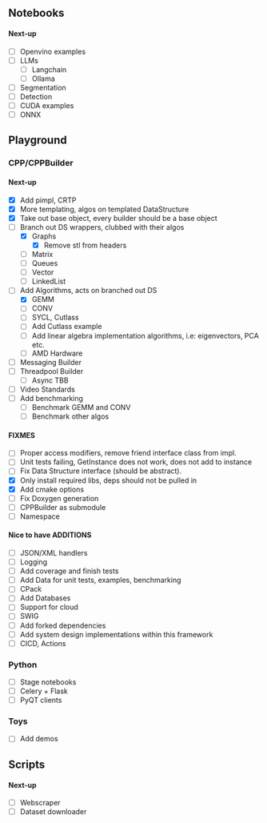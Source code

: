 ## Notebooks

#### Next-up
- [ ] Openvino examples
- [ ] LLMs
    - [ ] Langchain
    - [ ] Ollama
- [ ] Segmentation
- [ ] Detection
- [ ] CUDA examples
- [ ] ONNX

## Playground

### CPP/CPPBuilder

#### Next-up
- [x] Add pimpl, CRTP
- [x] More templating, algos on templated DataStructure
- [x] Take out base object, every builder should be a base object
- [ ] Branch out DS wrappers, clubbed with their algos 
    - [x] Graphs 
        - [x] Remove stl from headers
    - [ ] Matrix
    - [ ] Queues 
    - [ ] Vector
    - [ ] LinkedList
- [ ] Add Algorithms, acts on branched out DS
    - [x] GEMM
    - [ ] CONV
    - [ ] SYCL, Cutlass
    - [ ] Add Cutlass example
    - [ ] Add linear algebra implementation algorithms, i.e: eigenvectors, PCA etc.
    - [ ] AMD Hardware
- [ ] Messaging Builder
- [ ] Threadpool Builder
    - [ ] Async TBB
- [ ] Video Standards
- [ ] Add benchmarking
  - [ ] Benchmark GEMM and CONV
  - [ ] Benchmark other algos

#### FIXMES
- [ ] Proper access modifiers, remove friend interface class from impl.
- [ ] Unit tests failing, GetInstance does not work, does not add to instance
- [ ] Fix Data Structure interface (should be abstract).
- [x] Only install required libs, deps should not be pulled in
- [x] Add cmake options
- [ ] Fix Doxygen generation
- [ ] CPPBuilder as submodule
- [ ] Namespace

#### Nice to have ADDITIONS
- [ ] JSON/XML handlers
- [ ] Logging
- [ ] Add coverage and finish tests
- [ ] Add Data for unit tests, examples, benchmarking
- [ ] CPack
- [ ] Add Databases
- [ ] Support for cloud
- [ ] SWIG
- [ ] Add forked dependencies
- [ ] Add system design implementations within this framework
- [ ] CICD, Actions

### Python
- [ ] Stage notebooks
- [ ] Celery + Flask
- [ ] PyQT clients

### Toys
- [ ] Add demos

## Scripts
#### Next-up
- [ ] Webscraper
- [ ] Dataset downloader